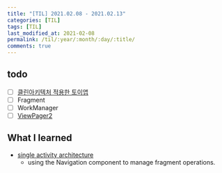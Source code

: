 ```yaml
---
title: "[TIL] 2021.02.08 - 2021.02.13"
categories: [TIL]
tags: [TIL]
last_modified_at: 2021-02-08
permalink: /til/:year/:month/:day/:title/
comments: true
---
```


## todo

- [ ] [클린아키텍처 적용한 토이앱](https://github.com/android10/Android-CleanArchitecture-Kotlin/tree/master/)
- [ ] Fragment
- [ ] WorkManager
- [ ] [ViewPager2](https://developer.android.com/guide/navigation/navigation-swipe-view-2)

## What I learned

- [single activity architecture](https://www.slideshare.net/ssuser70b5b8/droid-knights-2018)
  - using the Navigation component to manage fragment operations.
